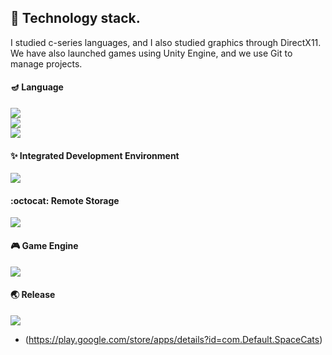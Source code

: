 ## :bear: Technology stack.
I studied c-series languages, and I also studied graphics through DirectX11. \
We have also launched games using Unity Engine, and we use Git to manage projects.

#### :diya_lamp: Language
<img src="https://img.shields.io/badge/c-00599C?style=flat-square&logo=c&logoColor=white"/></a> \
<img src="https://img.shields.io/badge/c++-00599C?style=flat-square&logo=c%2B%2B&logoColor=white"/></a> \
<img src="https://img.shields.io/badge/c Sharp-00599C?style=flat-square&logo=c Sharp&logoColor=white"/></a> 

#### :sparkles: Integrated Development Environment
<img src="https://img.shields.io/badge/visual studio-5C2D91?style=flat-square&logo=visual studio&logoColor=white"/></a>

#### :octocat: Remote Storage
<img src="https://img.shields.io/badge/github-181717?style=flat-square&logo=github&logoColor=white"/></a>

#### :video_game: Game Engine
<img src="https://img.shields.io/badge/unity-000000?style=flat-square&logo=unity&logoColor=white"/></a> 

#### :earth_asia: Release
<img src="https://img.shields.io/badge/Google Play-414141?style=flat-square&logo=Google Play&logoColor=white"/></a>
- (https://play.google.com/store/apps/details?id=com.Default.SpaceCats) 
